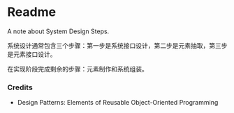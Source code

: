 # Readme
A note about System Design Steps.

系统设计通常包含三个步骤：第一步是系统接口设计，第二步是元素抽取，第三步是元素接口设计。

在实现阶段完成剩余的步骤：元素制作和系统组装。

### Credits
- Design Patterns: Elements of Reusable Object-Oriented Programming

